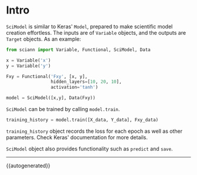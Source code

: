 # Intro

`SciModel` is similar to Keras' `Model`, prepared to make scientific model creation effortless. 
The inputs are of `Variable` objects, and the outputs are `Target` objects.
As an example:  

```python
from sciann import Variable, Functional, SciModel, Data

x = Variable('x')
y = Variable('y')

Fxy = Functional('Fxy', [x, y], 
                 hidden_layers=[10, 20, 10],
                 activation='tanh')

model = SciModel([x,y], Data(Fxy))
```

`SciModel` can be trained by calling `model.train`. 

```python
training_history = model.train([X_data, Y_data], Fxy_data)
```

`training_history` object records the loss for each epoch as well as other parameters. 
Check Keras' documentation for more details.   

`SciModel` object also provides functionality such as `predict` and `save`.  

---

{{autogenerated}}
